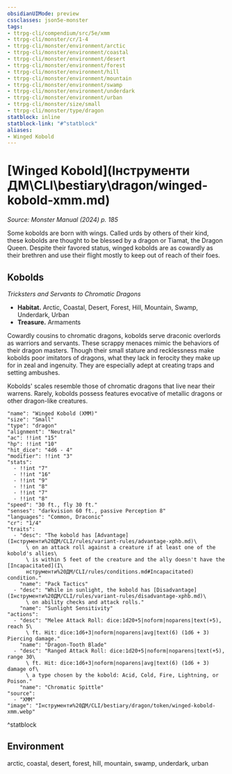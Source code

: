 ```yaml
---
obsidianUIMode: preview
cssclasses: json5e-monster
tags:
- ttrpg-cli/compendium/src/5e/xmm
- ttrpg-cli/monster/cr/1-4
- ttrpg-cli/monster/environment/arctic
- ttrpg-cli/monster/environment/coastal
- ttrpg-cli/monster/environment/desert
- ttrpg-cli/monster/environment/forest
- ttrpg-cli/monster/environment/hill
- ttrpg-cli/monster/environment/mountain
- ttrpg-cli/monster/environment/swamp
- ttrpg-cli/monster/environment/underdark
- ttrpg-cli/monster/environment/urban
- ttrpg-cli/monster/size/small
- ttrpg-cli/monster/type/dragon
statblock: inline
statblock-link: "#^statblock"
aliases:
- Winged Kobold
---
```

# [Winged Kobold](Інструменти ДМ\CLI\bestiary\dragon/winged-kobold-xmm.md)
*Source: Monster Manual (2024) p. 185*  

Some kobolds are born with wings. Called urds by others of their kind, these kobolds are thought to be blessed by a dragon or Tiamat, the Dragon Queen. Despite their favored status, winged kobolds are as cowardly as their brethren and use their flight mostly to keep out of reach of their foes.

## Kobolds

*Tricksters and Servants to Chromatic Dragons*

- **Habitat.** Arctic, Coastal, Desert, Forest, Hill, Mountain, Swamp, Underdark, Urban  
- **Treasure.** Armaments  

Cowardly cousins to chromatic dragons, kobolds serve draconic overlords as warriors and servants. These scrappy menaces mimic the behaviors of their dragon masters. Though their small stature and recklessness make kobolds poor imitators of dragons, what they lack in ferocity they make up for in zeal and ingenuity. They are especially adept at creating traps and setting ambushes.

Kobolds' scales resemble those of chromatic dragons that live near their warrens. Rarely, kobolds possess features evocative of metallic dragons or other dragon-like creatures.

```statblock
"name": "Winged Kobold (XMM)"
"size": "Small"
"type": "dragon"
"alignment": "Neutral"
"ac": !!int "15"
"hp": !!int "10"
"hit_dice": "4d6 - 4"
"modifier": !!int "3"
"stats":
  - !!int "7"
  - !!int "16"
  - !!int "9"
  - !!int "8"
  - !!int "7"
  - !!int "8"
"speed": "30 ft., fly 30 ft."
"senses": "darkvision 60 ft., passive Perception 8"
"languages": "Common, Draconic"
"cr": "1/4"
"traits":
  - "desc": "The kobold has [Advantage](Інструменти%20ДМ/CLI/rules/variant-rules/advantage-xphb.md)\
      \ on an attack roll against a creature if at least one of the kobold's allies\
      \ is within 5 feet of the creature and the ally doesn't have the [Incapacitated](І\
      нструменти%20ДМ/CLI/rules/conditions.md#Incapacitated) condition."
    "name": "Pack Tactics"
  - "desc": "While in sunlight, the kobold has [Disadvantage](Інструменти%20ДМ/CLI/rules/variant-rules/disadvantage-xphb.md)\
      \ on ability checks and attack rolls."
    "name": "Sunlight Sensitivity"
"actions":
  - "desc": "Melee Attack Roll: dice:1d20+5|noform|noparens|text(+5), reach 5\
      \ ft. Hit: dice:1d6+3|noform|noparens|avg|text(6) (1d6 + 3) Piercing damage."
    "name": "Dragon-Tooth Blade"
  - "desc": "Ranged Attack Roll: dice:1d20+5|noform|noparens|text(+5), range 30\
      \ ft. Hit: dice:1d6+3|noform|noparens|avg|text(6) (1d6 + 3) damage of\
      \ a type chosen by the kobold: Acid, Cold, Fire, Lightning, or Poison."
    "name": "Chromatic Spittle"
"source":
  - "XMM"
"image": "Інструменти%20ДМ/CLI/bestiary/dragon/token/winged-kobold-xmm.webp"
```
^statblock

## Environment

arctic, coastal, desert, forest, hill, mountain, swamp, underdark, urban